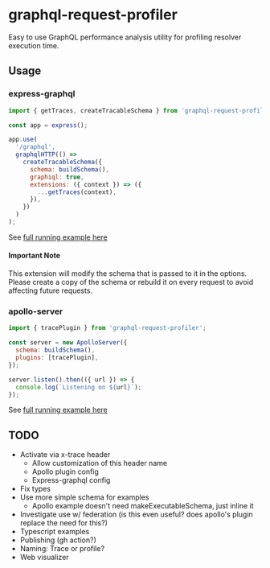 # graphql-request-profiler

Easy to use GraphQL performance analysis utility for profiling resolver execution time.

## Usage

### express-graphql

```js
import { getTraces, createTracableSchema } from 'graphql-request-profiler';

const app = express();

app.use(
  '/graphql',
  graphqlHTTP(() =>
    createTracableSchema({
      schema: buildSchema(),
      graphiql: true,
      extensions: ({ context }) => ({
        ...getTraces(context),
      }),
    })
  )
);
```

See [full running example here](./examples/express-graphql/index.js)

#### Important Note

This extension will modify the schema that is passed to it in the options. Please create a copy of the schema or rebuild it on every request to avoid affecting future requests.

### apollo-server

```js
import { tracePlugin } from 'graphql-request-profiler';

const server = new ApolloServer({
  schema: buildSchema(),
  plugins: [tracePlugin],
});

server.listen().then(({ url }) => {
  console.log(`Listening on ${url}`);
});
```

See [full running example here](./examples/apollo/index.js)

## TODO

- Activate via x-trace header
  - Allow customization of this header name
  - Apollo plugin config
  - Express-graphql config
- Fix types
- Use more simple schema for examples
  - Apollo example doesn't need makeExecutableSchema, just inline it
- Investigate use w/ federation (is this even useful? does apollo's plugin replace the need for this?)
- Typescript examples
- Publishing (gh action?)
- Naming: Trace or profile?
- Web visualizer
